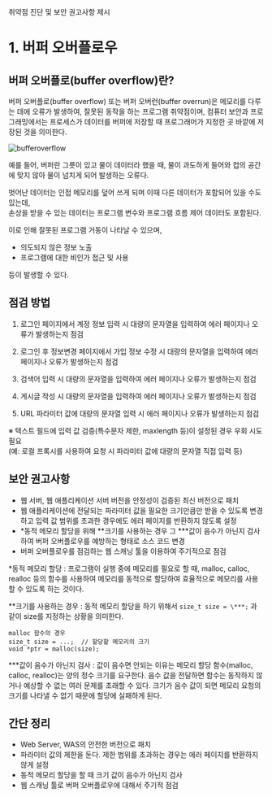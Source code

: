 취약점 진단 및 보안 권고사항 제시

# 1. 버퍼 오버플로우

## 버퍼 오버플로(buffer overflow)란?
버퍼 오버플로(buffer overflow) 또는 버퍼 오버런(buffer overrun)은 메모리를 다루는 데에 오류가 발생하여, 잘못된 동작을 하는 프로그램 취약점이며, 컴퓨터 보안과 프로그래밍에서는 프로세스가 데이터를 버퍼에 저장할 때 프로그래머가 지정한 곳 바깥에 저장된 것을 의미한다.

![bufferoverflow](bufferoverflow.png) 

예를 들어, 버퍼란 그릇이 있고 물이 데이터라 했을 때, 물이 과도하게 들어와 컵의 공간에 맞지 않아 물이 넘치게 되어 발생하는 오류다. 

벗어난 데이터는 인접 메모리를 덮어 쓰게 되며 이때 다른 데이터가 포함되어 있을 수도 있는데,    
손상을 받을 수 있는 데이터는 프로그램 변수와 프로그램 흐름 제어 데이터도 포함된다.

이로 인해 잘못된 프로그램 거동이 나타날 수 있으며,
- 의도되지 않은 정보 노출
- 프로그램에 대한 비인가 접근 및 사용

등이 발생할 수 있다.

## 점검 방법
1. 로그인 페이지에서 계정 정보 입력 시 대량의 문자열을 입력하여 에러 페이지나 오류가 발생하는지 점검

2. 로그인 후 정보변경 페이지에서 가입 정보 수정 시 대량의 문자열을 입력하여 에러 페이지나 오류가 발생하는지 점검

3. 검색어 입력 시 대량의 문자열을 입력하여 에러 페이지나 오류가 발생하는지 점검

4. 게시글 작성 시 대량의 문자열을 입력하여 에러 페이지나 오류가 발생하는지 점검

5. URL 파라미터 값에 대량의 문자열 입력 시 에러 페이지나 오류가 발생하는지 점검

※ 텍스트 필드에 입력 값 검증(특수문자 제한, maxlength 등)이 설정된 경우 우회 시도 필요    
(예: 로컬 프록시를 사용하여 요청 시 파라미터 값에 대량의 문자열 직접 입력 등)

## 보안 권고사항
- 웹 서버, 웹 애플리케이션 서버 버전을 안정성이 검증된 최신 버전으로 패치
- 웹 애플리케이션에 전달되는 파라미터 값을 필요한 크기만큼만 받을 수 있도록 변경하고 입력 값 범위를 초과한 경우에도 에러 페이지를 반환하지 않도록 설정
- *동적 메모리 할당을 위해 \**크기를 사용하는 경우 그 \***값이 음수가 아닌지 검사하여 버퍼 오버플로우를 예방하는 형태로 소스 코드 변경
- 버퍼 오버플로우를 점검하는 웹 스캐닝 툴을 이용하여 주기적으로 점검

\*동적 메모리 할당 : 프로그램이 실행 중에 메모리를 필요로 할 때, malloc, calloc, realloc 등의 함수를 사용하여 메모리를 동적으로 할당하여 효율적으로 메모리를 사용할 수 있도록 하는 것이다.

\**크기를 사용하는 경우 : 동적 메모리 할당을 하기 위해서 `size_t size = \***;` 과 같이 size를 지정하는 상황을 의미한다.   
```
malloc 함수의 경우   
size_t size = ...;  // 할당할 메모리의 크기   
void *ptr = malloc(size);
```

\***값이 음수가 아닌지 검사 : 값이 음수면 안되는 이유는 메모리 할당 함수(malloc, calloc, realloc)는 양의 정수 크기를 요구한다. 음수 값을 전달하면 함수는 동작하지 않거나 예상할 수 없는 여러 문제를 초래할 수 있다. 크기가 음수 값이 되면 메모리 요청의 크기를 나타낼 수 없기 때문에 할당에 실패하게 된다.



## 간단 정리
- Web Server, WAS의 안전한 버전으로 패치
- 파라미터 값의 제한을 둔다. 제한 범위를 초과하는 경우는 에러 페이지를 반환하지 않게 설정
- 동적 메모리 할당을 할 때 크기 값이 음수가 아닌지 검사
- 웹 스캐닝 툴로 버퍼 오버플로우에 대해서 주기적 점검